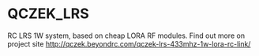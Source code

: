 # QCZEK_LRS
RC LRS 1W system, based on cheap LORA RF modules.
Find out more on project site http://qczek.beyondrc.com/qczek-lrs-433mhz-1w-lora-rc-link/
